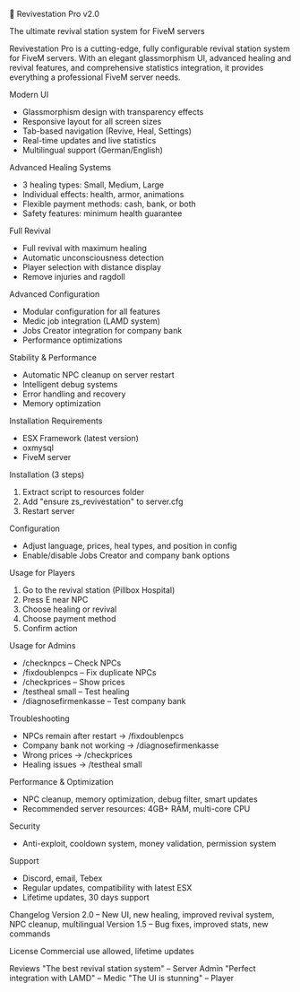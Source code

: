  🏥 Revivestation Pro v2.0

The ultimate revival station system for FiveM servers

Revivestation Pro is a cutting-edge, fully configurable revival station system for FiveM servers. With an elegant glassmorphism UI, advanced healing and revival features, and comprehensive statistics integration, it provides everything a professional FiveM server needs.

Modern UI
- Glassmorphism design with transparency effects
- Responsive layout for all screen sizes
- Tab-based navigation (Revive, Heal, Settings)
- Real-time updates and live statistics
- Multilingual support (German/English)

Advanced Healing Systems
- 3 healing types: Small, Medium, Large
- Individual effects: health, armor, animations
- Flexible payment methods: cash, bank, or both
- Safety features: minimum health guarantee

Full Revival
- Full revival with maximum healing
- Automatic unconsciousness detection
- Player selection with distance display
- Remove injuries and ragdoll

Advanced Configuration
- Modular configuration for all features
- Medic job integration (LAMD system)
- Jobs Creator integration for company bank
- Performance optimizations

Stability & Performance
- Automatic NPC cleanup on server restart
- Intelligent debug systems
- Error handling and recovery
- Memory optimization

Installation
Requirements
- ESX Framework (latest version)
- oxmysql
- FiveM server

Installation (3 steps)
1. Extract script to resources folder
2. Add "ensure zs_revivestation" to server.cfg
3. Restart server

Configuration
- Adjust language, prices, heal types, and position in config
- Enable/disable Jobs Creator and company bank options

Usage for Players
1. Go to the revival station (Pillbox Hospital)
2. Press E near NPC
3. Choose healing or revival
4. Choose payment method
5. Confirm action

Usage for Admins
- /checknpcs – Check NPCs
- /fixdoublenpcs – Fix duplicate NPCs
- /checkprices – Show prices
- /testheal small – Test healing
- /diagnosefirmenkasse – Test company bank

Troubleshooting
- NPCs remain after restart → /fixdoublenpcs
- Company bank not working → /diagnosefirmenkasse
- Wrong prices → /checkprices
- Healing issues → /testheal small

Performance & Optimization
- NPC cleanup, memory optimization, debug filter, smart updates
- Recommended server resources: 4GB+ RAM, multi-core CPU

Security
- Anti-exploit, cooldown system, money validation, permission system

Support
- Discord, email, Tebex
- Regular updates, compatibility with latest ESX
- Lifetime updates, 30 days support

Changelog
Version 2.0 – New UI, new healing, improved revival system, NPC cleanup, multilingual
Version 1.5 – Bug fixes, improved stats, new commands

License
Commercial use allowed, lifetime updates

Reviews
"The best revival station system" – Server Admin
"Perfect integration with LAMD" – Medic
"The UI is stunning" – Player

